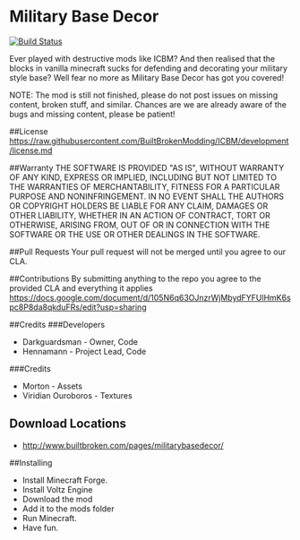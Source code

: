 Military Base Decor
=================

[![Build Status](https://travis-ci.org/BuiltBrokenModding/MilitaryBaseDecor.svg?branch=master)](https://travis-ci.org/BuiltBrokenModding/MilitaryBaseDecor)

Ever played with destructive mods like ICBM? And then realised that the blocks in vanilla minecraft sucks for defending and decorating your military style base? Well fear no more as Military Base Decor has got you covered!

NOTE: The mod is still not finished, please do not post issues on missing content, broken stuff, and similar. Chances are we are already aware of the bugs and missing content, please be patient!

##License
https://raw.githubusercontent.com/BuiltBrokenModding/ICBM/development/license.md
 
##Warranty
THE SOFTWARE IS PROVIDED "AS IS", WITHOUT WARRANTY OF ANY KIND, EXPRESS OR
IMPLIED, INCLUDING BUT NOT LIMITED TO THE WARRANTIES OF MERCHANTABILITY,
FITNESS FOR A PARTICULAR PURPOSE AND NONINFRINGEMENT. IN NO EVENT SHALL THE
AUTHORS OR COPYRIGHT HOLDERS BE LIABLE FOR ANY CLAIM, DAMAGES OR OTHER
LIABILITY, WHETHER IN AN ACTION OF CONTRACT, TORT OR OTHERWISE, ARISING FROM,
OUT OF OR IN CONNECTION WITH THE SOFTWARE OR THE USE OR OTHER DEALINGS IN
THE SOFTWARE.

##Pull Requests
Your pull request will not be merged until you agree to our CLA.

##Contributions
By submitting anything to the repo you agree to the provided CLA and everything it applies
https://docs.google.com/document/d/105N6q63OJnzrWjMbydFYFUlHmK6spc8P8da8qkduFRs/edit?usp=sharing

##Credits
###Developers
* Darkguardsman - Owner, Code
* Hennamann - Project Lead, Code

###Credits
* Morton - Assets
* Viridian Ouroboros - Textures

## Download Locations
* http://www.builtbroken.com/pages/militarybasedecor/

##Installing
* Install Minecraft Forge.
* Install Voltz Engine
* Download the mod
* Add it to the mods folder
* Run Minecraft.
* Have fun.
